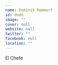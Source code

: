 ```yaml
---
name: Dominik Remmert
id: dodo
image: ""
cover: null
website: null
twitter: ""
facebook: null
location: ""
---
```

El Chefe